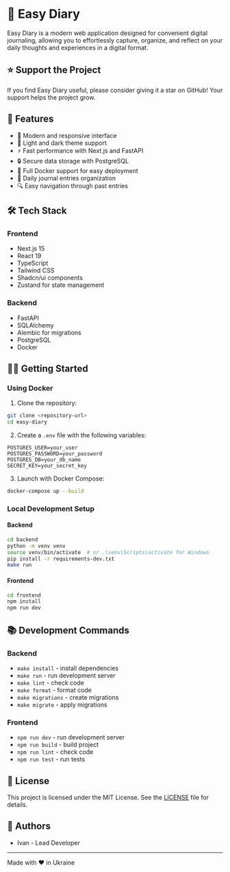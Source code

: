 # 📝 Easy Diary

Easy Diary is a modern web application designed for convenient digital journaling, allowing you to effortlessly capture, organize, and reflect on your daily thoughts and experiences in a digital format.

## ⭐ Support the Project
If you find Easy Diary useful, please consider giving it a star on GitHub! Your support helps the project grow.

## 🚀 Features

- 📱 Modern and responsive interface
- 🌙 Light and dark theme support
- ⚡ Fast performance with Next.js and FastAPI
- 🔒 Secure data storage with PostgreSQL
- 🐳 Full Docker support for easy deployment
- 📅 Daily journal entries organization
- 🔍 Easy navigation through past entries

## 🛠️ Tech Stack

### Frontend
- Next.js 15
- React 19
- TypeScript
- Tailwind CSS
- Shadcn/ui components
- Zustand for state management

### Backend
- FastAPI
- SQLAlchemy
- Alembic for migrations
- PostgreSQL
- Docker

## 🏃‍♂️ Getting Started

### Using Docker

1. Clone the repository:
```bash
git clone <repository-url>
cd easy-diary
```

2. Create a `.env` file with the following variables:
```env
POSTGRES_USER=your_user
POSTGRES_PASSWORD=your_password
POSTGRES_DB=your_db_name
SECRET_KEY=your_secret_key
```

3. Launch with Docker Compose:
```bash
docker-compose up --build
```

### Local Development Setup

#### Backend
```bash
cd backend
python -m venv venv
source venv/bin/activate  # or .\venv\Scripts\activate for Windows
pip install -r requirements-dev.txt
make run
```

#### Frontend
```bash
cd frontend
npm install
npm run dev
```

## 📚 Development Commands

### Backend

- `make install` - install dependencies
- `make run` - run development server
- `make lint` - check code
- `make format` - format code
- `make migrations` - create migrations
- `make migrate` - apply migrations

### Frontend

- `npm run dev` - run development server
- `npm run build` - build project
- `npm run lint` - check code
- `npm run test` - run tests

## 📝 License

This project is licensed under the MIT License. See the [LICENSE](LICENSE) file for details.

## 👥 Authors

- Ivan - Lead Developer

---

Made with ❤️ in Ukraine